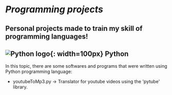 # *Programming projects*

## Personal projects made to train my skill of programming languages!

## ![Python logo](https://logos-download.com/wp-content/uploads/2016/10/Python_logo_icon.png){: width=100px} Python
In this topic, there are some softwares and programs that were written using Python programming language:
* youtubeToMp3.py -> Translator for youtube videos using the 'pytube' library.

